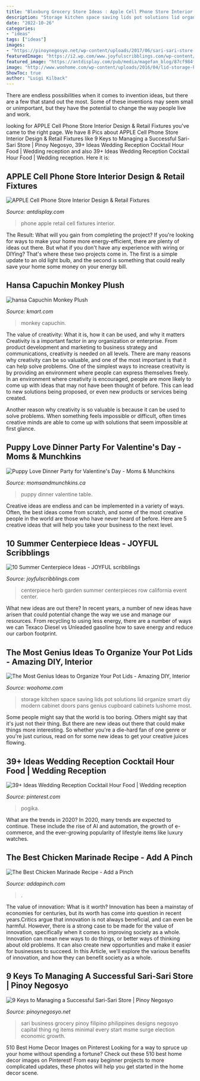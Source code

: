 ```yaml
---
title: "Bloxburg Grocery Store Ideas : Apple Cell Phone Store Interior Design &amp; Retail Fixtures"
description: "Storage kitchen space saving lids pot solutions lid organize smart diy modern cabinet doors pans genius cupboard cabinets lushome most"
date: "2022-10-26"
categories:
- "ideas"
tags: ["ideas"]
images:
- "https://pinoynegosyo.net/wp-content/uploads/2017/06/sari-sari-store-1.jpg"
featuredImage: "https://i2.wp.com/www.joyfulscribblings.com/wp-content/uploads/2014/06/herb-garden-centerpiece.jpg"
featured_image: "https://antdisplay.com/pub/media/magefan_blog/87cf984fddb940029f3845b0df0c145e.jpeg"
image: "http://www.woohome.com/wp-content/uploads/2016/04/lid-storage-kitchen-8.jpg"
ShowToc: true
author: "Luigi Kilback"
---
```



There are endless possibilities when it comes to invention ideas, but there are a few that stand out the most. Some of these inventions may seem small or unimportant, but they have the potential to change the way people live and work.

	

		
looking for APPLE Cell Phone Store Interior Design &amp; Retail Fixtures you've came to the right page. We have 8 Pics about APPLE Cell Phone Store Interior Design &amp; Retail Fixtures like 9 Keys to Managing a Successful Sari-Sari Store | Pinoy Negosyo, 39+ Ideas Wedding Reception Cocktail Hour Food | Wedding reception and also 39+ Ideas Wedding Reception Cocktail Hour Food | Wedding reception. Here it is:
		
    
## APPLE Cell Phone Store Interior Design &amp; Retail Fixtures

<img loading=lazy src="https://antdisplay.com/pub/media/magefan_blog/87cf984fddb940029f3845b0df0c145e.jpeg" onerror="this.onerror=null;this.src='https://tse2.mm.bing.net/th?id=OIP.Ycogsrt27YShm4Pe8Ib6oAHaEM&amp;pid=15.1';" alt="APPLE Cell Phone Store Interior Design &amp; Retail Fixtures">

_Source: antdisplay.com_

>phone apple retail cell fixtures interior. 

	

The Result: What will you gain from completing the project?
If you're looking for ways to make your home more energy-efficient, there are plenty of ideas out there. But what if you don't have any experience with wiring or DIYing? That's where these two projects come in. The first is a simple update to an old light bulb, and the second is something that could really save your home some money on your energy bill.

    
## Hansa Capuchin Monkey Plush

<img loading=lazy src="https://c.shld.net/rpx/i/s/i/spin/10106181/prod_2175113912??hei=64&amp;wid=64&amp;qlt=50" onerror="this.onerror=null;this.src='https://tse2.mm.bing.net/th?id=OIP.30gneS9O_5uZx2WpPLxjPQHaHa&amp;pid=15.1';" alt="hansa Capuchin Monkey Plush">

_Source: kmart.com_

>monkey capuchin. 

	

The value of creativity: What it is, how it can be used, and why it matters
Creativity is a important factor in any organization or enterprise. From product development and marketing to business strategy and communications, creativity is needed on all levels. There are many reasons why creativity can be so valuable, and one of the most important is that it can help solve problems.
One of the simplest ways to increase creativity is by providing an environment where people can express themselves freely. In an environment where creativity is encouraged, people are more likely to come up with ideas that may not have been thought of before. This can lead to new solutions being proposed, or even new products or services being created.

Another reason why creativity is so valuable is because it can be used to solve problems. When something feels impossible or difficult, often times creative minds are able to come up with solutions that seem impossible at first glance.

    
## Puppy Love Dinner Party For Valentine&#039;s Day - Moms &amp; Munchkins

<img loading=lazy src="https://www.momsandmunchkins.ca/wp-content/uploads/2017/01/Puppy-Love-Dinner-Party-Table.jpg" onerror="this.onerror=null;this.src='https://tse2.mm.bing.net/th?id=OIP.V5YRxvRoeHzRAEbnBBRBvgHaFT&amp;pid=15.1';" alt="Puppy Love Dinner Party for Valentine&#039;s Day - Moms &amp; Munchkins">

_Source: momsandmunchkins.ca_

>puppy dinner valentine table. 

	

Creative ideas are endless and can be implemented in a variety of ways. Often, the best ideas come from scratch, and some of the most creative people in the world are those who have never heard of before. Here are 5 creative ideas that will help you take your business to the next level.

    
## 10 Summer Centerpiece Ideas - JOYFUL Scribblings

<img loading=lazy src="https://i2.wp.com/www.joyfulscribblings.com/wp-content/uploads/2014/06/herb-garden-centerpiece.jpg" onerror="this.onerror=null;this.src='https://tse1.mm.bing.net/th?id=OIP.zRLKdlWgNgOOBcmC9IQxrwHaKb&amp;pid=15.1';" alt="10 Summer Centerpiece Ideas - JOYFUL scribblings">

_Source: joyfulscribblings.com_

>centerpiece herb garden summer centerpieces row california event center. 

	

What new ideas are out there?
In recent years, a number of new ideas have arisen that could potential change the way we use and manage our resources. From recycling to using less energy, there are a number of ways we can Texaco Diesel vs Unleaded gasoline how to save energy and reduce our carbon footprint.

    
## The Most Genius Ideas To Organize Your Pot Lids - Amazing DIY, Interior

<img loading=lazy src="http://www.woohome.com/wp-content/uploads/2016/04/lid-storage-kitchen-8.jpg" onerror="this.onerror=null;this.src='https://tse3.mm.bing.net/th?id=OIP.r99QjXEMmkLFMD0-2jNvMQHaG0&amp;pid=15.1';" alt="The Most Genius Ideas to Organize Your Pot Lids - Amazing DIY, Interior">

_Source: woohome.com_

>storage kitchen space saving lids pot solutions lid organize smart diy modern cabinet doors pans genius cupboard cabinets lushome most. 

	

Some people might say that the world is too boring. Others might say that it's just not their thing. But there are new ideas out there that could make things more interesting. So whether you're a die-hard fan of one genre or you're just curious, read on for some new ideas to get your creative juices flowing.

    
## 39+ Ideas Wedding Reception Cocktail Hour Food | Wedding Reception

<img loading=lazy src="https://i.pinimg.com/736x/42/4c/a3/424ca30fd23d82239be4caebf39ac4d4.jpg" onerror="this.onerror=null;this.src='https://tse2.mm.bing.net/th?id=OIP.8VlfAxIAP7U_xMKh0NAogQAAAA&amp;pid=15.1';" alt="39+ Ideas Wedding Reception Cocktail Hour Food | Wedding reception">

_Source: pinterest.com_

>pogika. 

	

What are the trends in 2020?
In 2020, many trends are expected to continue. These include the rise of AI and automation, the growth of e-commerce, and the ever-growing popularity of lifestyle items like luxury watches.

    
## The Best Chicken Marinade Recipe - Add A Pinch

<img loading=lazy src="https://addapinch.com/wp-content/uploads/2016/05/best-grilled-chicken-marinade-recipe-DSC_1940.jpg" onerror="this.onerror=null;this.src='https://tse4.mm.bing.net/th?id=OIP.edibx9ceINth6_n2zOijiAHaLJ&amp;pid=15.1';" alt="The Best Chicken Marinade Recipe - Add a Pinch">

_Source: addapinch.com_

>. 

	

The value of innovation: What is it worth?
Innovation has been a mainstay of economies for centuries, but its worth has come into question in recent years.Critics argue that innovation is not always beneficial, and can even be harmful. However, there is a strong case to be made for the value of innovation, specifically when it comes to improving society as a whole. Innovation can mean new ways to do things, or better ways of thinking about old problems. It can also create new opportunities and make it easier for businesses to succeed. In this Article, we'll explore the various benefits of innovation, and how they can benefit society as a whole.

    
## 9 Keys To Managing A Successful Sari-Sari Store | Pinoy Negosyo

<img loading=lazy src="https://pinoynegosyo.net/wp-content/uploads/2017/06/sari-sari-store-1.jpg" onerror="this.onerror=null;this.src='https://tse1.mm.bing.net/th?id=OIP.LxvAXVdojXdq_kek9MEJJgHaE5&amp;pid=15.1';" alt="9 Keys to Managing a Successful Sari-Sari Store | Pinoy Negosyo">

_Source: pinoynegosyo.net_

>sari business grocery pinoy filipino philippines designs negosyo capital thing ng items minimal every start msme surge election economic growth. 

	

510 Best Home Decor Images on Pinterest
Looking for a way to spruce up your home without spending a fortune? Check out these 510 best home decor images on Pinterest! From easy beginner projects to more complicated updates, these photos will help you get started in the home decor scene.

